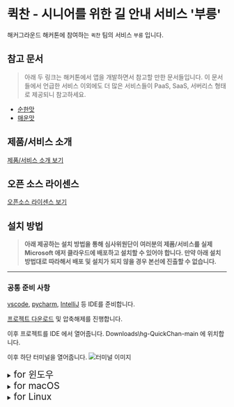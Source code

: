 # 퀵찬 - 시니어를 위한 길 안내 서비스 '부릉'

해커그라운드 해커톤에 참여하는 `퀵찬` 팀의 서비스 `부릉` 입니다.

## 참고 문서

> 아래 두 링크는 해커톤에서 앱을 개발하면서 참고할 만한 문서들입니다. 이 문서들에서 언급한 서비스 이외에도 더 많은 서비스들이 PaaS, SaaS, 서버리스 형태로 제공되니 참고하세요.

- [순한맛](./REFERENCES_BASIC.md)
- [매운맛](./REFERENCES_ADVANCED.md)

## 제품/서비스 소개

<!-- 아래 링크는 지우지 마세요 -->
[제품/서비스 소개 보기](TOPIC.md)
<!-- 위 링크는 지우지 마세요 -->

## 오픈 소스 라이센스

<!-- 아래 링크는 지우지 마세요 -->
[오픈소스 라이센스 보기](./LICENSE)
<!-- 위 링크는 지우지 마세요 -->

## 설치 방법

> **아래 제공하는 설치 방법을 통해 심사위원단이 여러분의 제품/서비스를 실제 Microsoft 애저 클라우드에 배포하고 설치할 수 있어야 합니다. 만약 아래 설치 방법대로 따라해서 배포 및 설치가 되지 않을 경우 본선에 진출할 수 없습니다.**

--------------
### 공통 준비 사항
[vscode](https://code.visualstudio.com/download), [pycharm](https://www.jetbrains.com/help/pycharm/installation-guide.html), [IntelliJ](https://www.jetbrains.com/ko-kr/idea/) 등 IDE를 준비합니다.

[프로젝트 다운로드](https://github.com/hackersground-kr/hg-QuickChan/archive/refs/heads/main.zip)
및 압축해제를 진행합니다.

이후 프로젝트를 IDE 에서 열어줍니다.
Downloads\hg-QuickChan-main 에 위치합니다.

이후 하단 터미널을 열어줍니다.
![터미널 이미지](./images/ide.PNG)

<details>
<summary><span style="font-size: 1.5em;">for 윈도우</span></summary>
<div markdown="1">

```git
az --version
```
버전이 출력된다면 아래 CLI 설치를 넘겨도 됩니다.

### 사전 준비 사항
https://learn.microsoft.com/en-us/cli/azure/install-azure-cli-windows?tabs=azure-cli

애저 CLI 설치
(설치 이후 IDE를 재시작 해주세요)


```git
az --version
```
이후 설치 확인


```git
cd ./source_codes/flask
```
백엔드 폴더로 이동(프로젝트 폴더 내에서 이동)


# 시작하기

```git
az login
```
애저 CLI를 통해서 로그인 진행
![ex_screenshot](./images/az_login.PNG)

자신에게 해당하는 계정을 선택하면 됩니다.

![ex_screenshot](./images/az_sub.PNG)

```
az webapp up --runtime PYTHON:3.9 --sku B1 --logs --resource-group {"자신의 리소스 그룹 이름"} --location KoreaCentral
```
{"자신의 리소스 그룹 이름"} 을 알맞게 변경해주세요.
ㅤ
<details>
<summary>오류가 발생할 경우</summary>
<div markdown="1">
속도가 느린 인터넷을 사용하여 접속한다면 Time Out에 빠질 수 있습니다.      

혹은
```
az upgrade
az cloud update --skip-ssl-validation
```
애저 CLI업데이트 및 SSL 인증서를 비활성화하여 실행 가능합니다.
</div>
</details>

<img src="./images/az_out.PNG">

http://<app-name>.azurewebsites.net 에 접속하여 페이지가 나온다면 성공.
</div>
</details>








<details>
<summary><span style="font-size: 1.5em;">for macOS</span></summary>
<div markdown="1">

### 사전 준비 사항

#### 1. Homebrew 설치

Homebrew는 macOS용 패키지 관리자입니다. 아직 설치하지 않았다면, 터미널을 열고 다음 명령어를 실행하여 Homebrew를 설치합니다:

```
brew --version
```
brew버전 확인 입니다. 설치가 되어 있다면 Azure CLI로 넘어가면 됩니다

```
 /bin/bash -c "$(curl -fsSL https://raw.githubusercontent.com/Homebrew/install/HEAD/install.sh)"
```
Homebrew 설치가 완료되면, 설치가 정상적으로 되었는지 확인합니다:


```
brew --version
```

----------------------
### 2. Azure CLI 설치

```
brew update
brew install azure-cli
```
Homebrew를 사용하여 Azure CLI를 설치합니다:


```
az --version
```
설치 후 Azure CLI 버전을 확인하여 올바르게 설치되었는지 확인합니다:


```
cd ./source_codes/flask
```
Flask 백엔드 폴더로 이동합니다.
REPOSITORY_ROOT/source_codes/flask 으로 이동

# 시작하기

```
az login
```
Azure CLI를 사용하여 Azure에 로그인합니다.
![ex_screenshot](./images/az_login.PNG)

자신에게 해당하는 계정을 선택하면 됩니다.

![ex_screenshot](./images/az_sub.PNG)

로그인이 완료되면 애플리케이션을 배포합니다.


```
az webapp up --runtime PYTHON:3.9 --sku B1 --logs --resource-group {"자신의 리소스 그룹 이름"} --location KoreaCentral
```
위 명령어에서 {"자신의 리소스 그룹 이름"}을 자신의 리소스 그룹 이름으로 변경해주세요.

<details> <summary>오류가 발생할 경우</summary> <div markdown="1">
인터넷 속도가 느리면 Time Out 오류가 발생할 수 있습니다.

또는 다른 오류가 발생할 수 있습니다.
다음 명령어로 문제를 해결할 수 있습니다:

```
az upgrade
az cloud update --skip-ssl-validation
```
위 명령어는 Azure CLI를 업데이트하고 SSL 인증서 검증을 비활성화하여 실행합니다.

</div> </details>

애플리케이션이 성공적으로 배포되었는지 확인하려면, 
http://<app-name>.azurewebsites.net 에 접속하여 웹 페이지가 제대로 표시되는지 확인합니다.

</div> </details> 


<details>
<summary><span style="font-size: 1.5em;">for Linux</span></summary>
<div markdown="1">
TODO
</div>
</details>